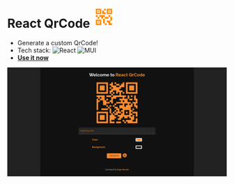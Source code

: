<h1>React QrCode <img src="https://raw.githubusercontent.com/gugamacedo/react-qr-code/main/public/favicon.svg" alt="Logo React QrCode" width="50px" /></h1>

- Generate a custom QrCode! 
- Tech stack: ![React](https://img.shields.io/badge/React-ff8c00.svg?style=for-the-badge&logo=react&logoColor=white) ![MUI](https://img.shields.io/badge/Material.UI-ff8c00.svg?style=for-the-badge&logo=mui&logoColor=white)
- **[Use it now](https://react-qr-code.vercel.app)**
 
![Page Layout](https://raw.githubusercontent.com/gugamacedo/gugamacedo-vercel/main/public/react-qr-code.png)